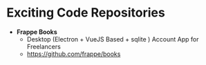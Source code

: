 # Exciting Code Repositories





- **Frappe Books** 
  - Desktop (Electron + VueJS Based + sqlite ) Account App for Freelancers
  - https://github.com/frappe/books